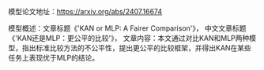 模型论文地址：https://arxiv.org/abs/2407.16674

模型概述：文章标题《'KAN or MLP: A Fairer Comparison'》，
中文文章标题《'KAN还是MLP：更公平的比较'》，
文章内容：本文通过对比KAN和MLP两种模型，指出标准比较方法的不公平性，提出更公平的比较框架，并得出KAN在某些任务上表现优于MLP的结论。
